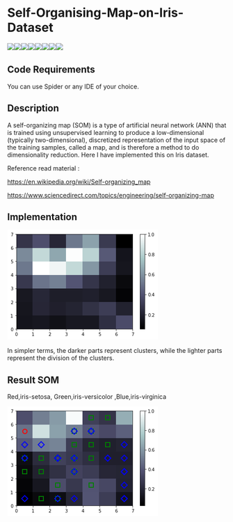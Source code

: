 # Self-Organising-Map-on-Iris-Dataset

[![](https://sourcerer.io/fame/Borahb/Borahb/Self-Organizing-Map-on-Iris-Dataset/images/0)](https://sourcerer.io/fame/Borahb/Borahb/Self-Organizing-Map-on-Iris-Dataset/links/0)[![](https://sourcerer.io/fame/Borahb/Borahb/Self-Organizing-Map-on-Iris-Dataset/images/1)](https://sourcerer.io/fame/Borahb/Borahb/Self-Organizing-Map-on-Iris-Dataset/links/1)[![](https://sourcerer.io/fame/Borahb/Borahb/Self-Organizing-Map-on-Iris-Dataset/images/2)](https://sourcerer.io/fame/Borahb/Borahb/Self-Organizing-Map-on-Iris-Dataset/links/2)[![](https://sourcerer.io/fame/Borahb/Borahb/Self-Organizing-Map-on-Iris-Dataset/images/3)](https://sourcerer.io/fame/Borahb/Borahb/Self-Organizing-Map-on-Iris-Dataset/links/3)[![](https://sourcerer.io/fame/Borahb/Borahb/Self-Organizing-Map-on-Iris-Dataset/images/4)](https://sourcerer.io/fame/Borahb/Borahb/Self-Organizing-Map-on-Iris-Dataset/links/4)[![](https://sourcerer.io/fame/Borahb/Borahb/Self-Organizing-Map-on-Iris-Dataset/images/5)](https://sourcerer.io/fame/Borahb/Borahb/Self-Organizing-Map-on-Iris-Dataset/links/5)[![](https://sourcerer.io/fame/Borahb/Borahb/Self-Organizing-Map-on-Iris-Dataset/images/6)](https://sourcerer.io/fame/Borahb/Borahb/Self-Organizing-Map-on-Iris-Dataset/links/6)[![](https://sourcerer.io/fame/Borahb/Borahb/Self-Organizing-Map-on-Iris-Dataset/images/7)](https://sourcerer.io/fame/Borahb/Borahb/Self-Organizing-Map-on-Iris-Dataset/links/7)


## Code Requirements
You can use Spider or any IDE of your choice.


## Description
A self-organizing map (SOM) is a type of artificial neural network (ANN)  that is trained using unsupervised learning to produce a low-dimensional (typically two-dimensional), discretized representation of the input space of the training samples, called a map, and is therefore a method to do dimensionality reduction. Here I have implemented this on  Iris dataset.

Reference read material :

https://en.wikipedia.org/wiki/Self-organizing_map

https://www.sciencedirect.com/topics/engineering/self-organizing-map

## Implementation


![](som.png)

In simpler terms, the darker parts represent clusters, while the lighter parts represent the division of the clusters.

## Result SOM

 Red,iris-setosa, Green,iris-versicolor ,Blue,iris-virginica

![](irissomimg.png)


